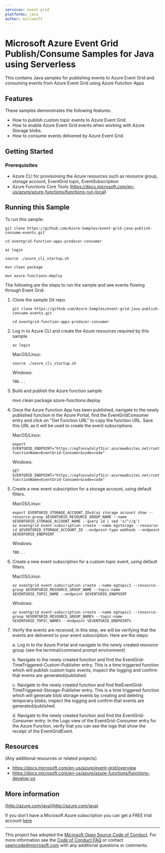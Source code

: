 ```yaml
---
services: event-grid
platforms: java
author: milismsft
---
```


# Microsoft Azure Event Grid Publish/Consume Samples for Java using Serverless

This contains Java samples for publishing events to Azure Event Grid and consuming events from Azure Event Grid using Azure Function Apps

## Features

These samples demonstrates the following features:

* How to publish custom topic events to Azure Event Grid.
* How to enable Azure Event Grid events when working with Azure Storage blobs.
* How to consume events delivered by Azure Event Grid.

## Getting Started

### Prerequisites

- Azure CLI for provisioning the Azure resources such as resource group, storage account, EventGrid topic, EventSubscription
- Azure Functions Core Tools (https://docs.microsoft.com/en-us/azure/azure-functions/functions-run-local)

## Running this Sample ##

To run this sample:

    git clone https://github.com/Azure-Samples/event-grid-java-publish-consume-events.git

    cd eventgrid-function-apps-producer-consumer
    
    az login

    source ./azure_cli_startup.sh
    
    mvn clean package
    
    mvn azure-functions:deploy


 The following are the steps to run the sample and see events flowing through Event Grid:


 1. Clone the sample Git repo.
  

        git clone https://github.com/Azure-Samples/event-grid-java-publish-consume-events.git

        cd eventgrid-function-apps-producer-consumer


 2. Log in to Azure CLI and create the Azure resources required by this sample.  

    
        az login
    
    MacOS/Linux:
    
        source ./azure_cli_startup.sh
    
    Windows:
    
        TBD...

 3. Build and publish the Azure function sample. 

     
    mvn clean package azure-functions:deploy

 4. Once the Azure Function App has been published, navigate to the newly published function in the Azure Portal, find the EventGridConsumer entry and click on "Get Function URL" to copy the function URL. Save this URL as it will be used to create the event subscriptions.
    
    MacOS/Linux:
    
        export EVENTGRID_ENDPOINT="https://egfuncw2olyf3isr.azurewebsites.net/runtime/webhooks/EventGridExtensionConfig?functionName=EventGrid-Consumer&code=code"
    
    Windows:
    
        SET EVENTGRID_ENDPOINT="https://egfuncw2olyf3isr.azurewebsites.net/runtime/webhooks/EventGridExtensionConfig?functionName=EventGrid-Consumer&code=code"

 5. Create a new event subscription for a storage account, using default filters.
     
    MacOS/Linux:
    
        export EVENTGRID_STORAGE_ACCOUNT_ID=$(az storage account show --resource-group $EVENTGRID_RESOURCE_GROUP_NAME --name $EVENTGRID_STORAGE_ACCOUNT_NAME --query id | sed 's/"//g')
        az eventgrid event-subscription create --name egstorage --resource-id $EVENTGRID_STORAGE_ACCOUNT_ID --endpoint-type webhook --endpoint $EVENTGRID_ENDPOINT
    
    Windows:
    
        TBD...
   
 6. Create a new event subscription for a custom topic event, using default filters.
      
    MacOS/Linux:
    
        az eventgrid event-subscription create --name egtopic1 --resource-group $EVENTGRID_RESOURCE_GROUP_NAME --topic-name $EVENTGRID_TOPIC_NAME --endpoint $EVENTGRID_ENDPOINT
    
    Windows:
    
        az eventgrid event-subscription create --name egtopic1 --resource-group %EVENTGRID_RESOURCE_GROUP_NAME% --topic-name %EVENTGRID_TOPIC_NAME% --endpoint %EVENTGRID_ENDPOINT%
    
 7. Verify the events are received; in this step, we will be verifying that the events are delivered to your event subscription. Here are the steps:

    a. Log in to the Azure Portal and navigate to the newly created resource group (see the terminal/command prompt environment)
    
    b. Navigate to the newly created function and find the EventGrid-TimeTriggered-Custom-Publisher entry. This is a time triggered function which will publish custom topic events; inspect the logging and confirm that events are generated/published.
    
    c. Navigate to the newly created function and find theEventGrid-TimeTriggered-Storage-Publisher entry. This is a time triggered function which will generate blob storage events by creating and deleting temporary blobs; inspect the logging and confirm that events are generated/published.

    d. Navigate to the newly created function and find the EventGrid-Consumer entry. In the Logs view of the EventGrid-Consumer entry for the Azure Function, verify that you can see the logs that show the receipt of the EventGridEvent.
 
 
## Resources

(Any additional resources or related projects)

- https://docs.microsoft.com/en-us/azure/event-grid/overview
- https://docs.microsoft.com/en-us/azure/azure-functions/functions-develop-vs

## More information ##

[http://azure.com/java](http://azure.com/java)

If you don't have a Microsoft Azure subscription you can get a FREE trial account [here](http://go.microsoft.com/fwlink/?LinkId=330212)

---

This project has adopted the [Microsoft Open Source Code of Conduct](https://opensource.microsoft.com/codeofconduct/). For more information see the [Code of Conduct FAQ](https://opensource.microsoft.com/codeofconduct/faq/) or contact [opencode@microsoft.com](mailto:opencode@microsoft.com) with any additional questions or comments.
